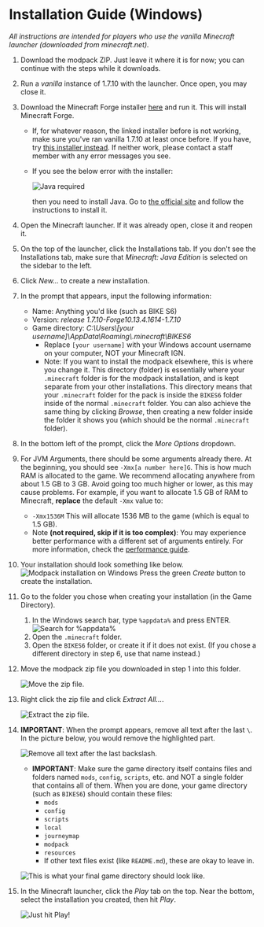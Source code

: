 # Installation Guide (Windows)

_All instructions are intended for players who use the vanilla Minecraft launcher (downloaded from minecraft.net)._

1. Download the modpack ZIP. Just leave it where it is for now; you can continue with the steps while it downloads.
2. Run a *vanilla* instance of 1.7.10 with the launcher. Once open, you may close it.
3. Download the Minecraft Forge installer [here](https://files.minecraftforge.net/maven/net/minecraftforge/forge/1.7.10-10.13.4.1614-1.7.10/forge-1.7.10-10.13.4.1614-1.7.10-installer.jar) and run it. This will install Minecraft Forge.
   * If, for whatever reason, the linked installer before is not working, make sure you've ran vanilla 1.7.10 at least once before. If you have, try [this installer instead](https://files.minecraftforge.net/maven/net/minecraftforge/forge/1.7.10-10.13.4.1614-1.7.10/forge-1.7.10-10.13.4.1614-1.7.10-installer-win.exe). If neither work, please contact a staff member with any error messages you see.
   * If you see the below error with the installer:

        ![Java required](images/windows-nojava.png)

        then you need to install Java. Go to [the official site](https://www.java.com) and follow the instructions to install it.
4. Open the Minecraft launcher. If it was already open, close it and reopen it.
5. On the top of the launcher, click the Installations tab. If you don't see the Installations tab, make sure that _Minecraft: Java Edition_ is selected on the sidebar to the left.
6. Click _New..._ to create a new installation.
7. In the prompt that appears, input the following information:
   * Name: Anything you'd like (such as BIKE S6)
   * Version: _release 1.7.10-Forge10.13.4.1614-1.7.10_
   * Game directory: _C:\Users\\[your username]\AppData\Roaming\\.minecraft\BIKES6_
     * Replace `[your username]` with your Windows account username on your computer, NOT your Minecraft IGN.
     * Note: If you want to install the modpack elsewhere, this is where you change it. This directory (folder) is essentially where your `.minecraft` folder is for the modpack installation, and is kept separate from your other installations. This directory means that your `.minecraft` folder for the pack is inside the `BIKES6` folder inside of the normal `.minecraft` folder. You can also achieve the same thing by clicking _Browse_, then creating a new folder inside the folder it shows you (which should be the normal `.minecraft` folder).
8. In the bottom left of the prompt, click the _More Options_ dropdown.
9. For JVM Arguments, there should be some arguments already there. At the beginning, you should see `-Xmx[a number here]G`. This is how much RAM is allocated to the game. We recommend allocating anywhere from about 1.5 GB to 3 GB. Avoid going too much higher or lower, as this may cause problems. For example, if you want to allocate 1.5 GB of RAM to Minecraft, **replace** the default `-Xmx` value to:
    * `-Xmx1536M`
This will allocate 1536 MB to the game (which is equal to 1.5 GB).
    * Note **(not required, skip if it is too complex)**: You may experience better performance with a different set of arguments entirely. For more information, check the [performance guide](performance).
1.  Your installation should look something like below.
    ![Modpack installation on Windows](images/windows-installation.png)
    Press the green _Create_ button to create the installation.
2.  Go to the folder you chose when creating your installation (in the Game Directory).
    1.  In the Windows search bar, type `%appdata%` and press ENTER.
        ![Search for %appdata%](images/windows-appdata.png)
    2. Open the `.minecraft` folder.
    3. Open the `BIKES6` folder, or create it if it does not exist. (If you chose a different directory in step 6, use that name instead.)
3.  Move the modpack zip file you downloaded in step 1 into this folder.

    ![Move the zip file.](images/windows-files.png)
4.  Right click the zip file and click _Extract All..._.

    ![Extract the zip file.](images/windows-extract1.png)

5. **IMPORTANT**: When the prompt appears, remove all text after the last `\`. In the picture below, you would remove the highlighted part.

    ![Remove all text after the last backslash.](images/windows-extract2.png)
    * **IMPORTANT**: Make sure the game directory itself contains files and folders named `mods`, `config`, `scripts`, etc. and NOT a single folder that contains all of them. When you are done, your game directory (such as `BIKES6`) should contain these files: 
      * `mods`
      * `config`
      * `scripts`
      * `local`
      * `journeymap`
      * `modpack`
      * `resources`
      * If other text files exist (like `README.md`), these are okay to leave in. 

    ![This is what your final game directory should look like.](images/windows-gamedir.png)
6.  In the Minecraft launcher, click the _Play_ tab on the top. Near the bottom, select the installation you created, then hit _Play_.

    ![Just hit Play!](images/windows-play.png)
